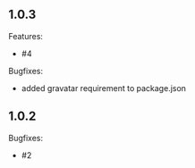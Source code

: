 ## 1.0.3

Features:

  - #4

Bugfixes:

  - added gravatar requirement to package.json

## 1.0.2

Bugfixes:

  - #2